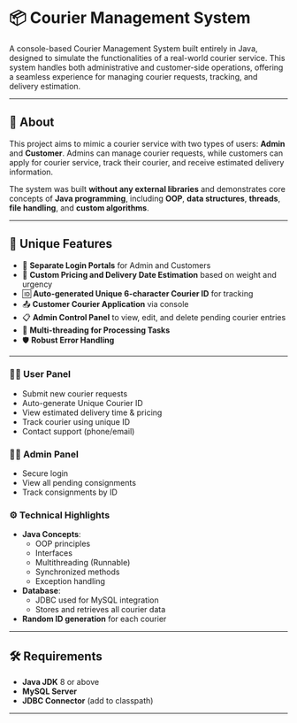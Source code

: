 # 📦 Courier Management System

A console-based Courier Management System built entirely in Java, designed to simulate the functionalities of a real-world courier service. This system handles both administrative and customer-side operations, offering a seamless experience for managing courier requests, tracking, and delivery estimation.

---

## 📌 About

This project aims to mimic a courier service with two types of users: **Admin** and **Customer**. Admins can manage courier requests, while customers can apply for courier service, track their courier, and receive estimated delivery information.

The system was built **without any external libraries** and demonstrates core concepts of **Java programming**, including **OOP**, **data structures**, **threads**, **file handling**, and **custom algorithms**.

---

## 🚀 Unique Features

- 🔐 **Separate Login Portals** for Admin and Customers
- 🧮 **Custom Pricing and Delivery Date Estimation** based on weight and urgency
- 🆔 **Auto-generated Unique 6-character Courier ID** for tracking
- 📤 **Customer Courier Application** via console
- 📋 **Admin Control Panel** to view, edit, and delete pending courier entries
- 🧵 **Multi-threading for Processing Tasks**
- 🛡️ **Robust Error Handling**

---

### 🧑‍💼 User Panel
- Submit new courier requests
- Auto-generate Unique Courier ID
- View estimated delivery time & pricing
- Track courier using unique ID
- Contact support (phone/email)

### 👨‍💻 Admin Panel
- Secure login
- View all pending consignments
- Track consignments by ID

### ⚙️ Technical Highlights
- **Java Concepts**: 
  - OOP principles
  - Interfaces
  - Multithreading (Runnable)
  - Synchronized methods
  - Exception handling
- **Database**:
  - JDBC used for MySQL integration
  - Stores and retrieves all courier data
- **Random ID generation** for each courier

---

## 🛠️ Requirements

- **Java JDK** 8 or above
- **MySQL Server**
- **JDBC Connector** (add to classpath)

---
